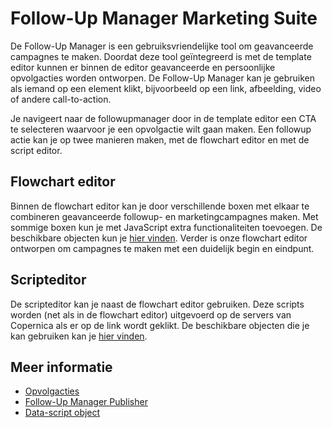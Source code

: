 # Follow-Up Manager Marketing Suite

De Follow-Up Manager is een gebruiksvriendelijke tool om geavanceerde campagnes te maken. 
Doordat deze tool geïntegreerd is met de template editor kunnen er binnen 
de editor geavanceerde en persoonlijke opvolgacties worden ontworpen. 
De Follow-Up Manager kan je gebruiken als iemand op een element klikt, 
bijvoorbeeld op een link, afbeelding, video of andere call-to-action.

Je navigeert naar de followupmanager door in de template editor een 
CTA te selecteren waarvoor je een opvolgactie wilt gaan maken. Een 
followup actie kan je op twee manieren maken, met de flowchart editor 
en met de script editor.

## Flowchart editor

Binnen de flowchart editor kan je door verschillende boxen met elkaar 
te combineren geavanceerde followup- en marketingcampagnes maken. 
Met sommige boxen kun je met JavaScript extra functionaliteiten toevoegen. 
De beschikbare objecten kun je [hier vinden](./followups-scripting). 
Verder is onze flowchart editor ontworpen om campagnes te 
maken met een duidelijk begin en eindpunt.

## Scripteditor

De scripteditor kan je naast de flowchart editor gebruiken. 
Deze scripts worden (net als in de flowchart editor) 
uitgevoerd op de servers van Copernica als er op de 
link wordt geklikt. De beschikbare objecten 
die je kan gebruiken kan je [hier vinden](./followups-scripting).

## Meer informatie

* [Opvolgacties](./followups)
* [Follow-Up Manager Publisher](./follow-up-manager-publisher)
* [Data-script object](./followups-scripting.md)
